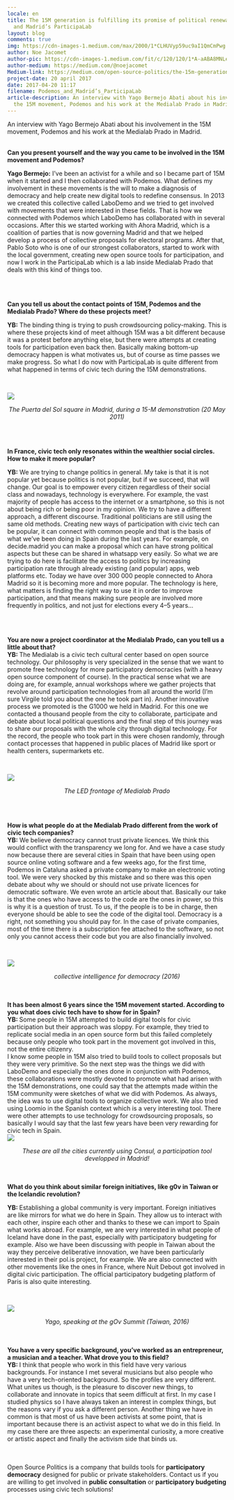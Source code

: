 ```yaml
---
locale: en
title: The 15M generation is fulfilling its promise of political renewal through Podemos
  and Madrid’s ParticipaLab
layout: blog
comments: true
img: https://cdn-images-1.medium.com/max/2000/1*CLHUVyp59uc9aI1QmCmPwg.png
author: Noe Jacomet
author-pic: https://cdn-images-1.medium.com/fit/c/120/120/1*A-aABA8MNLeKXIpYLu4IUA.jpeg
author-medium: https://medium.com/@noejacomet
Medium-link: https://medium.com/open-source-politics/the-15m-generation-is-fulfilling-its-promise-of-political-renewal-through-podemos-and-madrids-4c8bd3b50fe8
project-date: 20 april 2017
date: 2017-04-20 11:17
filename: Podemos_and_Madrid’s_ParticipaLab
article-description: An interview with Yago Bermejo Abati about his involvement in
  the 15M movement, Podemos and his work at the Medialab Prado in Madrid...
---
```

<div class="blogcontent">
<p>An interview with Yago Bermejo Abati about his involvement in the 15M movement, Podemos and his work at the Medialab Prado in Madrid.<br><br></p>
<p><b>Can you present yourself and the way you came to be involved in the 15M movement and Podemos?</b><br></p>
<p><b>Yago Bermejo:</b> I’ve been an activist for a while and so I became part of 15M when it started and I then collaborated with Podemos. What defines my involvement in these movements is the will to make a diagnosis of democracy and help create new digital tools to redefine consensus. In 2013 we created this collective called LaboDemo and we tried to get involved with movements that were interested in these fields. That is how we connected with Podemos which LaboDemo has collaborated with in several occasions. After this we started working with Ahora Madrid, which is a coalition of parties that is now governing Madrid and that we helped develop a process of collective proposals for electoral programs. After that, Pablo Soto who is one of our strongest collaborators, started to work with the local government, creating new open source tools for participation, and now I work in the ParticipaLab which is a lab inside Medialab Prado that deals with this kind of things too.</p>
<p><br><br></p>
<p><b>Can you tell us about the contact points of 15M, Podemos and the Medialab Prado? Where do these projects meet?</b><br></p>
<p><b>YB:</b> The binding thing is trying to push crowdsourcing policy-making. This is where these projects kind of meet although 15M was a bit different because it was a protest before anything else, but there were attempts at creating tools for participation even back then. Basically making bottom-up democracy happen is what motivates us, but of course as time passes we make progress. So what I do now with ParticipaLab is quite different from what happened in terms of civic tech during the 15M demonstrations.</p>
<p><br></p><img src="https://cdn-images-1.medium.com/max/1200/1*tZwvyE4I4oCOYntYmJTWgA.jpeg"><p></p><center><i>The Puerta del Sol square in Madrid, during a 15-M demonstration (20 May 2011)</i></center><p></p>
<p><br><br></p>
<p><b>In France, civic tech only resonates within the wealthier social circles. How to make it more popular?</b>
<br></p>
<p><b>YB:</b> We are trying to change politics in general. My take is that it is not popular yet because politics is not popular, but if we succeed, that will change. Our goal is to empower every citizen regardless of their social class and nowadays, technology is everywhere. For example, the vast majority of people has access to the internet or a smartphone, so this is not about being rich or being poor in my opinion. We try to have a different approach, a different discourse. Traditional politicians are still using the same old methods. Creating new ways of participation with civic tech can be popular, it can connect with common people and that is the basis of what we’ve been doing in Spain during the last years. For example, on decide.madrid you can make a proposal which can have strong political aspects but these can be shared in whatsapp very easily. So what we are trying to do here is facilitate the access to politics by increasing participation rate through already existing (and popular) apps, web platforms etc. Today we have over 300 000 people connected to Ahora Madrid so it is becoming more and more popular. The technology is here, what matters is finding the right way to use it in order to improve participation, and that means making sure people are involved more frequently in politics, and not just for elections every 4–5 years…</p>
<p><br><br></p>
<p><b>You are now a project coordinator at the Medialab Prado, can you tell us a little about that?</b>
<br>
<b>YB: </b>The Medialab is a civic tech cultural center based on open source technology. Our philosophy is very specialized in the sense that we want to promote free technology for more participatory democracies (with a heavy open source component of course). In the practical sense what we are doing are, for example, annual workshops where we gather projects that revolve around participation technologies from all around the world (I’m sure Virgile told you about the one he took part in). Another innovative process we promoted is the G1000 we held in Madrid. For this one we contacted a thousand people from the city to collaborate, participate and debate about local political questions and the final step of this journey was to share our proposals with the whole city through digital technology. For the record, the people who took part in this were chosen randomly, through contact processes that happened in public places of Madrid like sport or health centers, supermarkets etc.</p>
<p><br></p><img src="https://cdn-images-1.medium.com/max/1200/1*_g5tvIJsf5sVWQkUClIZoQ.jpeg"><p></p><center><i>The LED frontage of Medialab Prado</i></center><p></p>
<p><br><br></p>
<p><b>How is what people do at the Medialab Prado different from the work of civic tech companies?</b><br>
<b>YB:</b> We believe democracy cannot trust private licences. We think this would conflict with the transparency we long for. And we have a case study now because there are several cities in Spain that have been using open source online voting software and a few weeks ago, for the first time, Podemos in Cataluna asked a private company to make an electronic voting tool. We were very shocked by this mistake and so there was this open debate about why we should or should not use private licences for democratic software. We even wrote an article about that. Basically our take is that the ones who have access to the code are the ones in power, so this is why it is a question of trust. To us, if the people is to be in charge, then everyone should be able to see the code of the digital tool. Democracy is a right, not something you should pay for. In the case of private companies, most of the time there is a subscription fee attached to the software, so not only you cannot access their code but you are also financially involved.</p>
<p><br></p><img src="https://cdn-images-1.medium.com/max/1200/1*mBOJi6w-VkT5ew3qOmBB7Q.jpeg"><p></p><center><i>collective intelligence for democracy (2016)</i></center><br><br><p></p>
<p><b>It has been almost 6 years since the 15M movement started. According to you what does civic tech have to show for in Spain?</b>
<br>
<b>YB: </b>Some people in 15M attempted to build digital tools for civic participation but their approach was sloppy. For example, they tried to replicate social media in an open source form but this failed completely because only people who took part in the movement got involved in this, not the entire citizenry.
<br>
I know some people in 15M also tried to build tools to collect proposals but they were very primitive. So the next step was the things we did with LaboDemo and especially the ones done in conjunction with Podemos, these collaborations were mostly devoted to promote what had arisen with the 15M demonstrations, one could say that the attempts made within the 15M community were sketches of what we did with Podemos. As always, the idea was to use digital tools to organize collective work. We also tried using Loomio in the Spanish context which is a very interesting tool. There were other attempts to use technology for crowdsourcing proposals, so basically I would say that the last few years have been very rewarding for civic tech in Spain.
<br><img src="https://cdn-images-1.medium.com/max/1200/1*JGoWNg0teUyXBPy04hoXVA.png"></p><center><i>These are all the cities currently using Consul, a participation tool developped in Madrid!</i></center><br><br><p></p>
<p><b>What do you think about similar foreign initiatives, like g0v in Taiwan or the Icelandic revolution?</b><br></p>
<p><b>YB: </b>Establishing a global community is very important. Foreign initiatives are like mirrors for what we do here in Spain. They allow us to interact with each other, inspire each other and thanks to these we can import to Spain what works abroad. For example, we are very interested in what people of Iceland have done in the past, especially with participatory budgeting for example. Also we have been discussing with people in Taiwan about the way they perceive deliberative innovation, we have been particularly interested in their pol.is project, for example. We are also connected with other movements like the ones in France, where Nuit Debout got involved in digital civic participation. The official participatory budgeting platform of Paris is also quite interesting.</p>
<p><br></p><img src="https://cdn-images-1.medium.com/max/1200/1*wqPnGyH-ZH9msEpyZ-quwg.jpeg"><p></p><center><i>Yago, speaking at the gOv Summit (Taiwan, 2016)</i></center> <br><br><p></p>
<p><b>You have a very specific background, you’ve worked as an entrepreneur, a musician and a teacher. What drove you to this field?</b>
<br>
<b>YB: </b>I think that people who work in this field have very various backgrounds. For instance I met several musicians but also people who have a very tech-oriented background. So the profiles are very different. What unites us though, is the pleasure to discover new things, to collaborate and innovate in topics that seem difficult at first. In my case I studied physics so I have always taken an interest in complex things, but the reasons vary if you ask a different person. Another thing we have in common is that most of us have been activists at some point, that is important because there is an activist aspect to what we do in this field. In my case there are three aspects: an experimental curiosity, a more creative or artistic aspect and finally the activism side that binds us.</p></div>
<br><br>
<div class="citation">Open Source Politics is a company that builds tools for <b>participatory democracy</b> designed for public or private stakeholders. Contact us if you are willing to get involved in <b>public consultation</b> or <b>participatory budgeting</b> processes using civic tech solutions! <br></div>